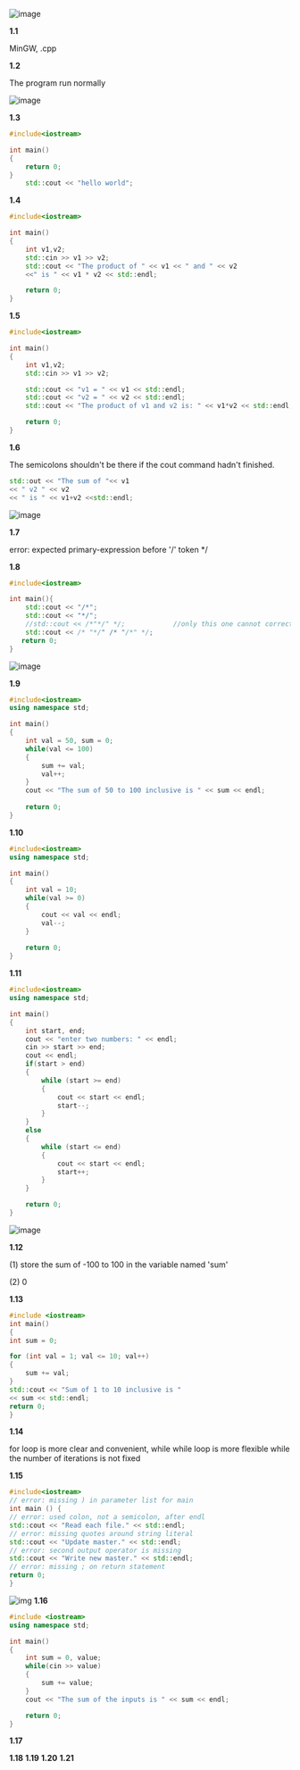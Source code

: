 ![image](img\ex1.1-1.2.png)

**1.1**

MinGW, .cpp

**1.2**

The program run normally

![image](img\ex1.3-1.6.png)

**1.3**

```cpp
#include<iostream>

int main()
{
    return 0;
}
    std::cout << "hello world";
```

**1.4**

```cpp
#include<iostream>

int main()
{
    int v1,v2;
    std::cin >> v1 >> v2;
    std::cout << "The product of " << v1 << " and " << v2
    <<" is " << v1 * v2 << std::endl;

    return 0;
}
```

**1.5**

```cpp
#include<iostream>

int main()
{
    int v1,v2;
    std::cin >> v1 >> v2;

    std::cout << "v1 = " << v1 << std::endl;
    std::cout << "v2 = " << v2 << std::endl;
    std::cout << "The product of v1 and v2 is: " << v1*v2 << std::endl;

    return 0;
}
```

**1.6**

The semicolons shouldn't be there if the cout command hadn't finished.
```cpp
std::out << "The sum of "<< v1
<< " v2 " << v2
<< " is " << v1+v2 <<std::endl;

```

![image](img\ex1.7-1.8.png)

**1.7**

 error: expected primary-expression before '/' token */

**1.8**

```cpp
#include<iostream>

int main(){
    std::cout << "/*";
    std::cout << "*/";
    //std::cout << /*"*/" */;            //only this one cannot correctly compile
    std::cout << /* "*/" /* "/*" */;    
   return 0;
}
```
![image](img/ex1.9-1.11.png)


**1.9**

```cpp
#include<iostream>
using namespace std;

int main()
{
    int val = 50, sum = 0;
    while(val <= 100)
    {
        sum += val;
        val++;
    }
    cout << "The sum of 50 to 100 inclusive is " << sum << endl;
    
    return 0;
}
```

**1.10**

```cpp
#include<iostream>
using namespace std;

int main()
{
    int val = 10;
    while(val >= 0)
    {
        cout << val << endl;
        val--;
    }
    
    return 0;
}
```

**1.11**

```cpp
#include<iostream>
using namespace std;

int main()
{
    int start, end;
    cout << "enter two numbers: " << endl;
    cin >> start >> end;
    cout << endl;
    if(start > end)
    {
        while (start >= end)
        {
            cout << start << endl;
            start--;
        }
    }
    else
    {
        while (start <= end)
        {
            cout << start << endl;
            start++;
        }
    }

    return 0;
}
```

![image](img/ex1.12-1.15.png)

**1.12**

(1) store the sum of -100 to 100 in the variable named 'sum'

(2) 0

**1.13**

```cpp
#include <iostream>
int main()
{
int sum = 0;

for (int val = 1; val <= 10; val++)
{
    sum += val;
}
std::cout << "Sum of 1 to 10 inclusive is "
<< sum << std::endl;
return 0;
}
```

**1.14**

for loop is more clear and convenient, while while loop is more flexible while the number of iterations is not fixed

**1.15**

```cpp
#include<iostream>
// error: missing ) in parameter list for main
int main () {
// error: used colon, not a semicolon, after endl
std::cout << "Read each file." << std::endl;
// error: missing quotes around string literal
std::cout << "Update master." << std::endl;
// error: second output operator is missing
std::cout << "Write new master." << std::endl;
// error: missing ; on return statement
return 0;
}
```
![img](img/ex1.16.png)
**1.16**
```cpp
#include <iostream>
using namespace std;

int main()
{
    int sum = 0, value;
    while(cin >> value)
    {
        sum += value;
    }
    cout << "The sum of the inputs is " << sum << endl;

    return 0;
}
```
**1.17**

**1.18**
**1.19**
**1.20**
**1.21**
